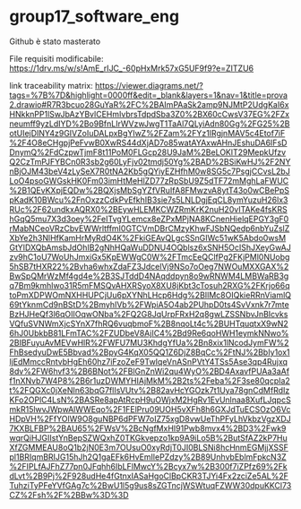 # group17_software_eng
Github è stato masterato

File requisiti modificabile:
https://1drv.ms/w/s!AmE_rIJC_-60pHxMrk57xG5UF9f9?e=ZITZU6



link traceability matrix:
https://viewer.diagrams.net/?tags=%7B%7D&highlight=0000ff&edit=_blank&layers=1&nav=1&title=prova2.drawio#R7R3bcuo28GuYaR%2FC%2BAImPAaSk2amp9NJMtP2UdgKaI6xHNkknPP1lSwJbAzYBvlCEHmIvbrsTdpdSba3Z0%2BX60cCwsV37EG%2FZxneumff9yzLdIYD%2Bo9BfnLIrWVzwJwgT1TaAl7QLyiAdn80Gg%2FG25%2BotUIejDINY4z9GIVZoIuDALpxBgYIwZ%2FZam%2FYz1IRgjnMAV5c4Etof7iF%2F4O8eCHgpjPeFvwB0XwRS44dXjAD7o85watAYAxwAHnJEshuDA6IFsDDnymQ%2FdCzpwTjmF8t11PoM0FLGcp28U9JaM%2BeLOKlT29MepkUfzvQ2CzTmPJFYBCn0R3sb2g60LyFjv02tmdj50Yg%2BAD%2BSiKwHJ%2F2NYnBjOJM43beV4zLySeX7R0tNA2Kb5gQYiyEZHfhM0w8SG5c7PsgjCCvsL2bJLoO4psoGWGskHK0Fm03imHtMeHlZD77zRpSbU9Z5dTF72mMghLaFWUC%2B1QEvKXpjEQDw%2BQXjsMbSgYZfVRuIfA8FMwzvA8ytT43o0wCBePpSpKadK10BWcu%2FnOxzzCdkPvEfkhIB3sie7s5LNLDgjEqCL8ymYuzuH26lx3RUc%2F62undkxAQRX0%2BEywHLEMKCWZRmKrK2nuH20vITAKe4fsKRShGqQ5mu7X3d3oey%2FeITvgYLemcx8eZPxMPjNA8KCnenHielqEPGY3gF0rMabNCeoVRzCbvEWWrltffmI0GTCVmDBrCMzyKhwFJSbNQedp6nbYuZslZXbYe2h3NlHfKamHrMyRdO4K%2FkiGEAvQLgcSSnGIWc51wK5Abdo0wsMGtYIDXQbAmsbJdOhIB2gNhHQaWuDDNU4OQblsz6xSNH5OcIShJXeyGwAJzv9hC1oU7WoUhJmxiGx5KpEWWgC0W%2FTmcEeQClfPg2FKjPMl0NUobg5hSB7tHXR22%2Bvha6whxZdaFZ3JdcelVj9NSo7oOeg7NWOuMXXGAX%2BwSpQMrWzMf4gd4e%2B3SJTddD4NAqddpyn8o9wRNWM4LMBWaRB3gq7Bm9kmhlwo31R5mFMSQvAHXRSyoX8XU8jKbt3cTosuh2RXG%2FKrjo66qtoPmXDPWOmNXHHUPCjUu6pXYNhLHcp6Hdg%2BIlMc8OIQkieRRnViamlQ69tYknmCd9nBStD%2BmyhIVb%2FWpiA5O4ab2PUhpD0ts4SvVxnk7r7mteBzHJHeQf3l6qOIIOqwONba%2FQ2G8JqUrpFRxH2q8gwLZSSNbvJnBIcvksVQfuSVNWmXjcSYnX7fhRQ6vuqbmoF%2B8nqoLt4c%2BUHTquqtxX9wN26hJ0UbkbB81LFmTAC%2FZUDbeV8AjIC4%2Bd9Re6qoHWH1eymkNNwo%2BIBFuyuAvMEVwHlR%2FWFU7MU3KhdgYfUa%2Bn8xix1lNcodJymFW%2FhBsedyuDwE5Bbvad%2BpyG4KqX05QQ1Z6DjZ8BqCc%2FtNJ%2BbIy1ox1ljEdMmccRntvbHgEh60hz7iFzoZeF9TwIqeVnASnPVtY4TSs5Ase3qp4Rujxq8dv%2FW6hvf3%2B6BNot%2FBlGnZnWi2qu4WyO%2BD4AxavfPUAa3aAff1nXNvb7W4P8%2B6r1uzDWMYHIAjMkM%2B2ts%2Feba%2F3se80qcpIa2t%2FQGXc0jXeNIn63bqG7flIsVUtv%2B82avHcYGOzk7t1Uya78gnCdMfRdIzKFo2OPlC4LsN%2BASRe8apAtRcpH9uOWjxM2HgRv1EvUnlnaa8XufLJqpcSmkR15lwvJWpwAlWWEqo%2F1FElPru09UOH5vXFh8h6GXJdTuECSOzO6VcHDpVH%2FfYOlW9O8guNBP6dPFW7oIZ75xgD8vwUeThPFyLhVkbzVgzXDJ7KXBLFBP%2BAU65%2FWsV%2BcNgfMxHI91Pwb8mvx4%2BD3%2Fwk9wqrQiHJGIIstYnBepSZWQxhZ0TKGkvepzo1kp9A9iLo5B%2ButSfAZ2kP7HuXfZGMMEAU8oQ1b2jN0E3m7OUsuO0xyRdjT0JI0BLSNi8hcHnmEGMjjXSSFpl1BRIqmBRIJG15hJh2Q1gaEFk6HvEmIlePZdzy%2B89UnhvbEblmFpkcN3Z%2FIPLfAJFhZ77pn0JFqhh6IbLFlMwcY%2Bcyx7w%2B300f7iZPfz69%2FkdLvt%2B9Pj%2F928udHe4fGtnxIASaHgoClBpCKR3TJYi4Fx2zciZe5AL%2FTuhziTyPFeYVfGAg7c%2BwU1l5g9us8sZGTncjWSWtuqFZWW30dpuKKCl73CZ%2Fsh%2F%2BBw%3D%3D
